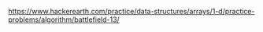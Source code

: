 https://www.hackerearth.com/practice/data-structures/arrays/1-d/practice-problems/algorithm/battlefield-13/
